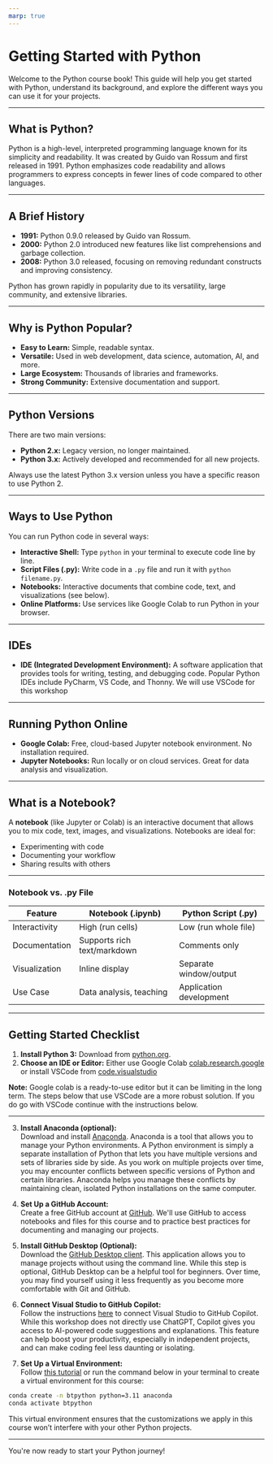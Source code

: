 ```yaml
---
marp: true
---
```

# Getting Started with Python

Welcome to the Python course book! This guide will help you get started with Python, understand its background, and explore the different ways you can use it for your projects.

---

## What is Python?

Python is a high-level, interpreted programming language known for its simplicity and readability. It was created by Guido van Rossum and first released in 1991. Python emphasizes code readability and allows programmers to express concepts in fewer lines of code compared to other languages.

---

## A Brief History

- **1991:** Python 0.9.0 released by Guido van Rossum.
- **2000:** Python 2.0 introduced new features like list comprehensions and garbage collection.
- **2008:** Python 3.0 released, focusing on removing redundant constructs and improving consistency.

Python has grown rapidly in popularity due to its versatility, large community, and extensive libraries.

---

## Why is Python Popular?

- **Easy to Learn:** Simple, readable syntax.
- **Versatile:** Used in web development, data science, automation, AI, and more.
- **Large Ecosystem:** Thousands of libraries and frameworks.
- **Strong Community:** Extensive documentation and support.

---

## Python Versions

There are two main versions:
- **Python 2.x:** Legacy version, no longer maintained.
- **Python 3.x:** Actively developed and recommended for all new projects.

Always use the latest Python 3.x version unless you have a specific reason to use Python 2.

---

## Ways to Use Python

You can run Python code in several ways:
- **Interactive Shell:** Type `python` in your terminal to execute code line by line.
- **Script Files (.py):** Write code in a `.py` file and run it with `python filename.py`.
- **Notebooks:** Interactive documents that combine code, text, and visualizations (see below).
- **Online Platforms:** Use services like Google Colab to run Python in your browser.

---

## IDEs

- **IDE (Integrated Development Environment):** A software application that provides tools for writing, testing, and debugging code. Popular Python IDEs include PyCharm, VS Code, and Thonny. We will use VSCode for this workshop

---

## Running Python Online

- **Google Colab:** Free, cloud-based Jupyter notebook environment. No installation required.
- **Jupyter Notebooks:** Run locally or on cloud services. Great for data analysis and visualization.

---

## What is a Notebook?

A **notebook** (like Jupyter or Colab) is an interactive document that allows you to mix code, text, images, and visualizations. Notebooks are ideal for:
- Experimenting with code
- Documenting your workflow
- Sharing results with others

---

### Notebook vs. .py File

| Feature         | Notebook (.ipynb)         | Python Script (.py)      |
|-----------------|--------------------------|--------------------------|
| Interactivity   | High (run cells)         | Low (run whole file)     |
| Documentation   | Supports rich text/markdown | Comments only           |
| Visualization   | Inline display           | Separate window/output   |
| Use Case        | Data analysis, teaching  | Application development  |

---


## Getting Started Checklist

1. **Install Python 3:** Download from [python.org](https://www.python.org/downloads/).
2. **Choose an IDE or Editor:** Either use Google Colab [colab.research.google](https://colab.research.google.com/) or install VSCode from [code.visualstudio](https://code.visualstudio.com/)

**Note:** Google colab is a ready-to-use editor but it can be limiting in the long term. The steps below that use VSCode are a more robust solution. If you do go with VSCode continue with the instructions below.


---

3. **Install Anaconda (optional):**  
Download and install [Anaconda](https://www.anaconda.com/). Anaconda is a tool that allows you to manage your Python environments. A Python environment is simply a separate installation of Python that lets you have multiple versions and sets of libraries side by side. As you work on multiple projects over time, you may encounter conflicts between specific versions of Python and certain libraries. Anaconda helps you manage these conflicts by maintaining clean, isolated Python installations on the same computer.

4. **Set Up a GitHub Account:**  
Create a free GitHub account at [GitHub](https://github.com/). We'll use GitHub to access notebooks and files for this course and to practice best practices for documenting and managing our projects.

5. **Install GitHub Desktop (Optional):**  
Download the [GitHub Desktop client](https://github.com/apps/desktop). This application allows you to manage projects without using the command line. While this step is optional, GitHub Desktop can be a helpful tool for beginners. Over time, you may find yourself using it less frequently as you become more comfortable with Git and GitHub.

6. **Connect Visual Studio to GitHub Copilot:**  
Follow the instructions [here](https://visualstudio.microsoft.com/github-copilot/) to connect Visual Studio to GitHub Copilot. While this workshop does not directly use ChatGPT, Copilot gives you access to AI-powered code suggestions and explanations. This feature can help boost your productivity, especially in independent projects, and can make coding feel less daunting or isolating.

7. **Set Up a Virtual Environment:**  
Follow [this tutorial](https://www.anaconda.com/docs/tools/anaconda-navigator/tutorials/manage-environments) or run the command below in your terminal to create a virtual environment for this course:  
```bash
conda create -n btpython python=3.11 anaconda
conda activate btpython
```
This virtual environment ensures that the customizations we apply in this course won’t interfere with your other Python projects.


---

You're now ready to start your Python journey!
